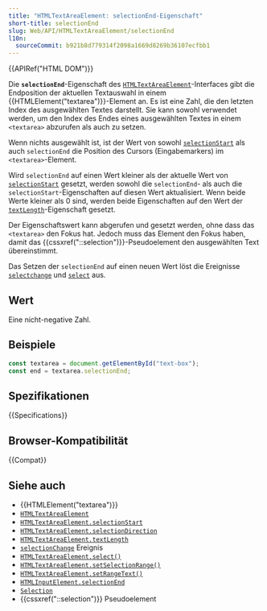 ```yaml
---
title: "HTMLTextAreaElement: selectionEnd-Eigenschaft"
short-title: selectionEnd
slug: Web/API/HTMLTextAreaElement/selectionEnd
l10n:
  sourceCommit: b921b8d779314f2098a1669d8269b36107ecfbb1
---
```


{{APIRef("HTML DOM")}}

Die **`selectionEnd`**-Eigenschaft des [`HTMLTextAreaElement`](/de/docs/Web/API/HTMLTextAreaElement)-Interfaces gibt die Endposition der aktuellen Textauswahl in einem {{HTMLElement("textarea")}}-Element an. Es ist eine Zahl, die den letzten Index des ausgewählten Textes darstellt. Sie kann sowohl verwendet werden, um den Index des Endes eines ausgewählten Textes in einem `<textarea>` abzurufen als auch zu setzen.

Wenn nichts ausgewählt ist, ist der Wert von sowohl [`selectionStart`](/de/docs/Web/API/HTMLTextAreaElement/selectionStart) als auch `selectionEnd` die Position des Cursors (Eingabemarkers) im `<textarea>`-Element.

Wird `selectionEnd` auf einen Wert kleiner als der aktuelle Wert von [`selectionStart`](/de/docs/Web/API/HTMLTextAreaElement/selectionStart) gesetzt, werden sowohl die `selectionEnd`- als auch die `selectionStart`-Eigenschaften auf diesen Wert aktualisiert. Wenn beide Werte kleiner als 0 sind, werden beide Eigenschaften auf den Wert der [`textLength`](/de/docs/Web/API/HTMLTextAreaElement/textLength)-Eigenschaft gesetzt.

Der Eigenschaftswert kann abgerufen und gesetzt werden, ohne dass das `<textarea>` den Fokus hat. Jedoch muss das Element den Fokus haben, damit das {{cssxref("::selection")}}-Pseudoelement den ausgewählten Text übereinstimmt.

Das Setzen der `selectionEnd` auf einen neuen Wert löst die Ereignisse [`selectchange`](/de/docs/Web/API/HTMLTextAreaElement/selectionchange_event) und [`select`](/de/docs/Web/API/HTMLTextAreaElement/select_event) aus.

## Wert

Eine nicht-negative Zahl.

## Beispiele

```js
const textarea = document.getElementById("text-box");
const end = textarea.selectionEnd;
```

## Spezifikationen

{{Specifications}}

## Browser-Kompatibilität

{{Compat}}

## Siehe auch

- {{HTMLElement("textarea")}}
- [`HTMLTextAreaElement`](/de/docs/Web/API/HTMLTextAreaElement)
- [`HTMLTextAreaElement.selectionStart`](/de/docs/Web/API/HTMLTextAreaElement/selectionStart)
- [`HTMLTextAreaElement.selectionDirection`](/de/docs/Web/API/HTMLTextAreaElement/selectionDirection)
- [`HTMLTextAreaElement.textLength`](/de/docs/Web/API/HTMLTextAreaElement/textLength)
- [`selectionChange`](/de/docs/Web/API/HTMLTextAreaElement/selectionChange_event) Ereignis
- [`HTMLTextAreaElement.select()`](/de/docs/Web/API/HTMLTextAreaElement/select)
- [`HTMLTextAreaElement.setSelectionRange()`](/de/docs/Web/API/HTMLTextAreaElement/setSelectionRange)
- [`HTMLTextAreaElement.setRangeText()`](/de/docs/Web/API/HTMLTextAreaElement/setRangeText)
- [`HTMLInputElement.selectionEnd`](/de/docs/Web/API/HTMLInputElement/selectionEnd)
- [`Selection`](/de/docs/Web/API/Selection)
- {{cssxref("::selection")}} Pseudoelement
